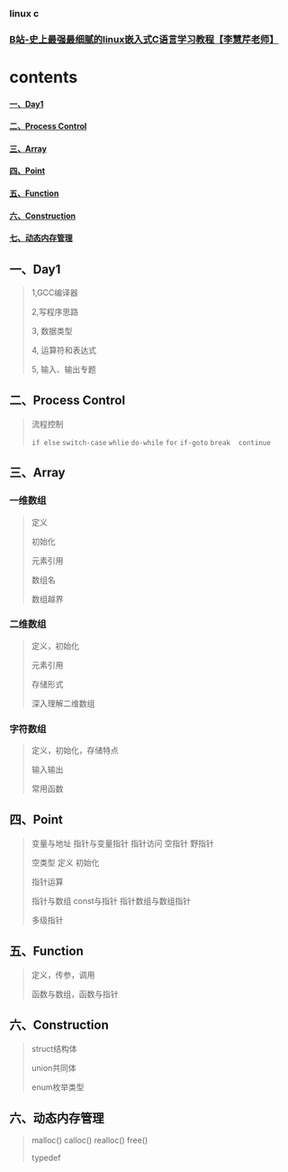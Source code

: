 ### linux c
### [B站-史上最强最细腻的linux嵌入式C语言学习教程【李慧芹老师】](https://www.bilibili.com/video/BV18p4y167Md)


# contents 

#### [一、Day1](#day1)

#### [二、Process Control](#Process_Control)

#### [三、Array](#array)

#### [四、Point](#point)

#### [五、Function](#function)

#### [六、Construction](#construction)

#### [七、动态内存管理](#dmm)

## <span id="day1">一、Day1</span>
> 1,GCC编译器
> 
> 2,写程序思路
> 
> 3, 数据类型
> 
>4,  运算符和表达式
> 
> 5, 输入、输出专题

## <span id="Process_Control">二、Process Control</span>

> 流程控制
> 
> `if else` `switch-case` `whlie`  	`do-while`  `for` `if-goto` `break	continue`  

## <span id="array">三、Array</span>

### 一维数组

> 定义
>
> 初始化
>
> 元素引用
>
> 数组名
>
> 数组越界

### 二维数组

> 定义，初始化
>
> 元素引用
>
> 存储形式
>
> 深入理解二维数组

### 字符数组

> 定义，初始化，存储特点
> 
> 输入输出
> 
> 常用函数
> 

## <span id="point">四、Point</span>

> 变量与地址 指针与变量指针 指针访问	空指针 野指针
>
> 空类型 定义 初始化	
>
> 指针运算
>
> 指针与数组  const与指针	指针数组与数组指针
>
> 多级指针

## <span id="function">五、Function</span>

> 定义，传参，调用
>
> 函数与数组，函数与指针
> 



## <span id="construction">六、Construction</span>

> struct结构体
>
> union共同体
>
> enum枚举类型
> 

## <span id="dmm">六、动态内存管理</span>

> malloc()	calloc()	realloc()	free()
>
> typedef

